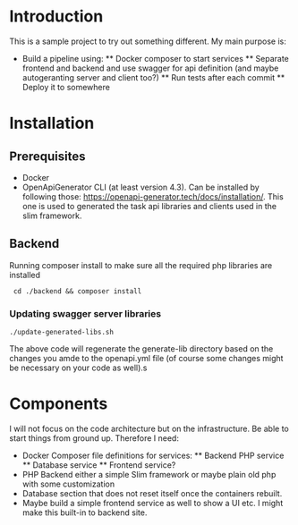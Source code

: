 # Introduction

This is a sample project to try out something different. My main purpose is:
* Build a pipeline using:
** Docker composer to start services
** Separate frontend and backend and use swagger for api definition (and maybe autogeranting server and client too?)
** Run tests after each commit
** Deploy it to somewhere

# Installation

## Prerequisites

* Docker
* OpenApiGenerator CLI (at least version 4.3). Can be installed by following those: https://openapi-generator.tech/docs/installation/. This one is used to generated the task api libraries and clients used in the slim framework.

## Backend

Running composer install to make sure all the required php libraries are installed
```
 cd ./backend && composer install
```

### Updating swagger server libraries

```
./update-generated-libs.sh
```

The above code will regenerate the generate-lib directory based on the changes you amde to the openapi.yml file (of course some changes might be necessary on your code as well).s

# Components
 I will not focus on the code architecture but on the infrastructure. Be able to start things from ground up. Therefore I need:
 * Docker Composer file definitions for services:
 ** Backend PHP service
 ** Database service
 ** Frontend service?
 * PHP Backend either a simple Slim framework or maybe plain old php with some customization
 * Database section that does not reset itself once the containers rebuilt.
 * Maybe build a simple frontend service as well to show a UI etc. I might make this built-in to backend site.